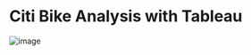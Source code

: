 # Citi Bike Analysis with Tableau
![image](https://github.com/tnguy25/tableau-challenge/assets/125770693/8e31f583-7e74-44c2-8145-35a2dfb4eb42)

